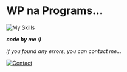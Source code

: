 # WP na Programs...


![My Skills](https://skillicons.dev/icons?i=html,css,js,php)

***code by me :)***

_if you found any errors, you can contact me..._


[![Contact](https://img.shields.io/badge/WA-97234%2030561-lightgrey?style=for-the-badge&logo=whatsapp)](https://api.whatsapp.com/send?phone=919723430561&text=Hi)